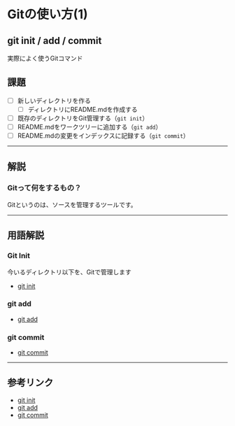 # Gitの使い方(1)
## git init / add / commit

実際によく使うGitコマンド

## 課題

- [ ] 新しいディレクトリを作る
	- [ ] ディレクトリにREADME.mdを作成する
- [ ] 既存のディレクトリをGit管理する（`git init`）
- [ ] README.mdをワークツリーに追加する（`git add`）
- [ ] README.mdの変更をインデックスに記録する（`git commit`）

---

## 解説

### Gitって何をするもの？

Gitというのは、ソースを管理するツールです。

---

## 用語解説

### Git Init

今いるディレクトリ以下を、Gitで管理します

- [git init](http://www.backlog.jp/git-guide/reference/basic.html#sec1)

### git add

- [git add](http://www.backlog.jp/git-guide/reference/basic.html#sec1)

### git commit

- [git commit](http://www.backlog.jp/git-guide/intro/intro2_4.html)

---

## 参考リンク

- [git init](http://www.backlog.jp/git-guide/reference/basic.html#sec1)
- [git add](http://www.backlog.jp/git-guide/reference/basic.html#sec1)
- [git commit](http://www.backlog.jp/git-guide/intro/intro2_4.html)